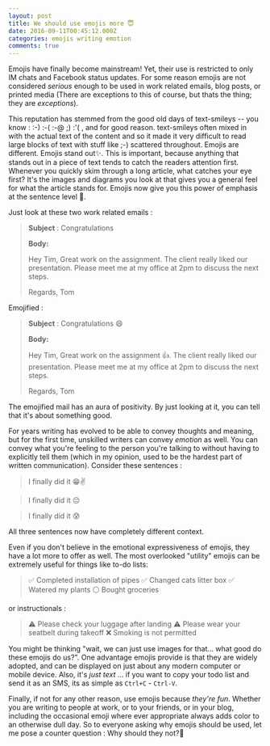 ```yaml
---
layout: post
title: We should use emojis more 😇
date: 2016-09-11T00:45:12.000Z
categories: emojis writing emotion
comments: true
---
```


Emojis have finally become mainstream! Yet, their use is restricted to only IM chats and Facebook status updates. For some reason emojis are not considered _serious_ enough to be used in work related emails, blog posts, or printed media (There are exceptions to this of course, but thats the thing; they are _exceptions_).  

This reputation has stemmed from the good old days of text-smileys -- you know : :-) :-( :-@ ;) :'( , and for good reason. text-smileys often mixed in with the actual text of the content and so it made it very difficult to read large blocks of text with stuff like ;-) scattered throughout. Emojis are different.
Emojis stand out✨. This is important, because anything that stands out in a piece of text tends to catch the readers attention first. Whenever you quickly skim through a long article, what catches your eye first? It's the images and diagrams you look at that gives you a general feel for what the article stands for. Emojis now give you this power of emphasis at the sentence level 💪.

<!-- more -->

Just look at these two work related emails :

>__Subject__ : Congratulations
>
>__Body:__
>
>Hey Tim,
>Great work on the assignment. The client really liked our presentation. Please meet me at my office at 2pm to discuss the next steps.
>
>Regards,
>Tom

Emojified :

>__Subject__ : Congratulations 😄
>
>__Body:__
>
>Hey Tim,
>Great work on the assignment 👍. The client really liked our presentation. Please meet me at my office at 2pm to discuss the next steps.
>
>Regards,
>Tom

The emojified mail has an aura of positivity. By just looking at it, you can tell that it's about something good.

For years writing has evolved to be able to convey thoughts and meaning, but for the first time, unskilled writers can convey _emotion_ as well. You can convey what you're feeling to the person you're talking to without having to explicitly tell them (which in my opinion, used to be the hardest part of written communication). Consider these sentences :

>I finally did it 😁✌️

>I finally did it 😔

>I finally did it 😰

All three sentences now have completely different context.

Even if you don't believe in the emotional expressiveness of emojis, they have a lot more to offer as well. The most overlooked "utility" emojis can be extremely useful for things like to-do lists:

>✅ Completed installation of pipes
>✅ Changed cats litter box
>✅ Watered my plants
>⚪️ Bought groceries

or instructionals :

>⚠️ Please check your luggage after landing
>⚠️ Please wear your seatbelt during takeoff
>❌ Smoking is not permitted

You might be thinking "wait, we can just use images for that... what good do these emojis do us?". One advantage emojis provide is that they are widely adopted, and can be displayed on just about any modern computer or mobile device. Also, it's _just text_ ... if you want to copy your todo list and send it as an SMS, its as simple as `Ctrl+C` - `Ctrl-V`.

Finally, if not for any other reason, use emojis because _they're fun_. Whether you are writing to people at work, or to your friends, or in your blog, including the occasional emoji where ever appropriate always adds color to an otherwise dull day. So to everyone asking why emojis should be used, let me pose a counter question : Why should they not?💁
